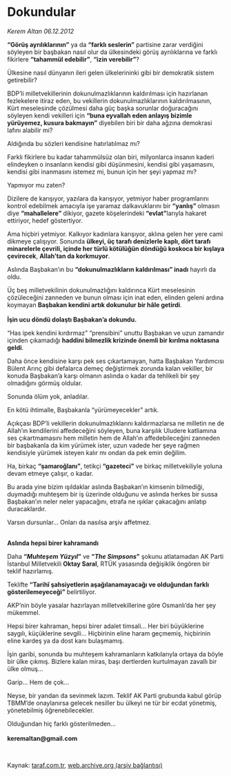 # Dokundular

*Kerem Altan 06.12.2012*

<div class="yazi"><p><b>“Görüş ayrılıklarının”</b> ya da <b>“farklı seslerin”</b> partisine zarar verdiğini söyleyen bir başbakan nasıl olur da ülkesindeki görüş ayrılıklarına ve farklı fikirlere <b>“tahammül edebilir”</b>, <b>“izin verebilir”</b>? </p>
<p>Ülkesine nasıl dünyanın ileri gelen ülkelerininki gibi bir demokratik sistem getirebilir?</p>
<p>BDP’li milletvekillerinin dokunulmazlıklarının kaldırılması için hazırlanan fezlekelere itiraz eden, bu vekillerin dokunulmazlıklarının kaldırılmasının, Kürt meselesinde çözülmesi daha güç başka sorunlar doğuracağını söyleyen kendi vekilleri için <b>“buna eyvallah eden anlayış bizimle yürüyemez, kusura bakmayın”</b> diyebilen biri bir daha ağzına demokrasi lafını alabilir mi?</p>
<p>Aldığında bu sözleri kendisine hatırlatılmaz mı? </p>
<p>Farklı fikirlere bu kadar tahammülsüz olan biri, milyonlarca insanın kaderi elindeyken o insanların kendisi gibi düşünmesini, kendisi gibi yaşamasını, kendisi gibi inanmasını istemez mi, bunun için her şeyi yapmaz mı?</p>
<p>Yapmıyor mu zaten?</p>
<p>Dizilere de karışıyor, yazılara da karışıyor, yetmiyor haber programlarını kontrol edebilmek amacıyla işe<b> </b>yaramaz dalkavuklarını bir <b>“yanlış” </b>olmasın diye <b>“mahallelere”</b> dikiyor, gazete köşelerindeki <b>“evlat”</b>larıyla hakaret ettiriyor, hedef göstertiyor.</p>
<p>Ama hiçbiri yetmiyor. Kalkıyor kadınlara karışıyor, aklına gelen her yere cami dikmeye çalışıyor. Sonunda <b>ülkeyi, üç tarafı denizlerle kaplı, dört tarafı minarelerle çevrili, içinde her türlü kötülüğün döndüğü koskoca bir kışlaya çevirecek</b>, <b>Allah’tan da korkmuyor</b>.</p>
<p>Aslında Başbakan’ın bu <b>“dokunulmazlıkların kaldırılması” inadı</b> hayırlı da oldu.</p>
<p>Üç beş milletvekilinin dokunulmazlığını kaldırınca Kürt meselesinin çözüleceğini zanneden ve bunun olması için inat eden, elinden geleni ardına koymayan <b>Başbakan kendini artık dokunulur bir hâle getirdi</b>.<br/><br/><b>İşin ucu döndü dolaştı Başbakan’a dokundu.</b></p>
<p>“Has ipek kendini kırdırmaz” “prensibini” unuttu Başbakan ve uzun zamandır içinden çıkamadığı <b>haddini bilmezlik krizinde önemli bir kırılma noktasına geldi</b>. </p>
<p>Daha önce kendisine karşı pek ses çıkartamayan, hatta Başbakan Yardımcısı Bülent Arınç gibi defalarca demeç değiştirmek zorunda kalan vekiller, bir konuda Başbakan’a karşı olmanın aslında o kadar da tehlikeli bir şey olmadığını görmüş oldular.</p>
<p>Sonunda ölüm yok, anladılar.</p>
<p>En kötü ihtimalle, Başbakanla “yürümeyecekler” artık.</p>
<p>Açıkçası BDP’li vekillerin dokunulmazlıklarını kaldırmazlarsa ne milletin ne de Allah’ın kendilerini affedeceğini söyleyen, buna karşılık Uludere katliamına ses çıkartmamasını hem milletin hem de Allah’ın affedebileceğini zanneden bir başbakanla da kim yürümek ister, uzun vadede her şeye rağmen kendisiyle yürümek isteyen kalır mı ondan da pek emin değilim.</p>
<p>Ha, birkaç <b>“şamaroğlanı”</b>, tetikçi <b>“gazeteci”</b> ve birkaç milletvekiliyle yoluna devam etmeye çalışır, o kadar.</p>
<p>Bu arada yine bizim ışıldaklar aslında Başbakan’ın kimsenin bilmediği, duymadığı muhteşem bir iş üzerinde olduğunu ve aslında herkes bir sussa Başbakan’ın neler neler yapacağını, etrafa ne ışıklar çakacağını anlatıp duracaklardır.</p>
<p>Varsın dursunlar... Onları da nasılsa arşiv affetmez.</p>
<p><b><br/>Aslında hepsi birer kahramandı </b></p>
<p>Daha <b>“<i>Muhteşem Yüzyıl</i>”</b> ve <b>“<i>The Simpsons</i>”</b> şokunu atlatamadan AK Parti İstanbul Milletvekili <b>Oktay Saral</b>, RTÜK yasasında değişiklik öngören bir teklif hazırlamış. </p>
<p>Teklifte <b>“Tarihî şahsiyetlerin aşağılanamayacağı ve olduğundan farklı gösterilemeyeceği”</b> belirtiliyor.</p>
<p>AKP’nin böyle yasalar hazırlayan milletvekillerine göre Osmanlı’da her şey mükemmel.</p>
<p>Hepsi birer kahraman, hepsi birer adalet timsali... Her biri büyüklerine saygılı, küçüklerine sevgili... Hiçbirinin eline haram geçmemiş, hiçbirinin eline kardeş ya da dost kanı bulaşmamış.</p>
<p>İşin garibi, sonunda bu muhteşem kahramanların katkılarıyla ortaya da böyle bir ülke çıkmış. Bizlere kalan miras, başı dertlerden kurtulmayan zavallı bir ülke olmuş...</p>
<p>Garip... Hem de çok... </p>
<p>Neyse, bir yandan da sevinmek lazım. Teklif AK Parti grubunda kabul görüp TBMM’de onaylanırsa gelecek nesiller bu ülkeyi ne tür bir ecdat yönetmiş, yönetebilmiş öğrenebilecekler. </p>
<p>Olduğundan hiç farklı gösterilmeden...<br/><br/><b>keremaltan@gmail.com</b></p>
<p> </p>
</div>

Kaynak: [taraf.com.tr](http://www.taraf.com.tr:80/kerem-altan/makale-dokundular.htm), [web.archive.org (arşiv bağlantısı)](http://web.archive.org/web/20121208020932/http://www.taraf.com.tr:80/kerem-altan/makale-dokundular.htm)
